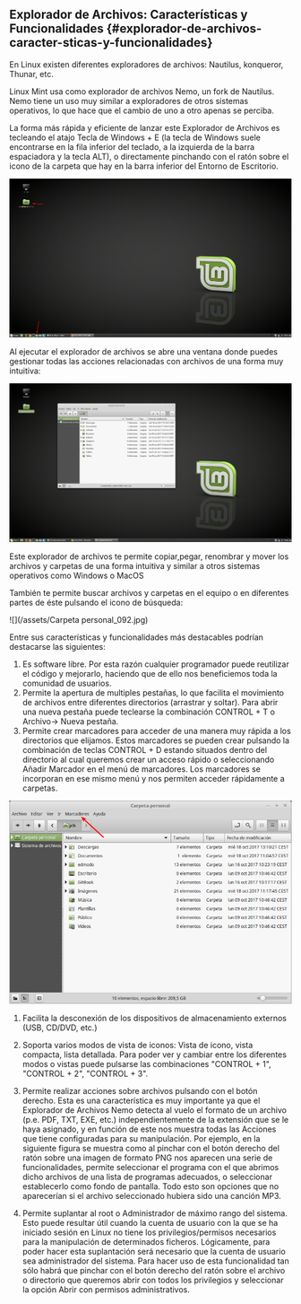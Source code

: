 ## Explorador de Archivos: Características y Funcionalidades {#explorador-de-archivos-caracter-sticas-y-funcionalidades}

En Linux existen diferentes exploradores de archivos: Nautilus, konqueror, Thunar, etc.

Linux Mint usa como explorador de archivos Nemo, un fork de Nautilus. Nemo tiene un uso muy similar a exploradores de otros sistemas operativos, lo que hace que el cambio de uno a otro apenas se perciba.

La forma más rápida y eficiente de lanzar este Explorador de Archivos es tecleando el atajo Tecla de Windows + E (la tecla de Windows suele encontrarse en la fila inferior del teclado, a la izquierda de la barra espaciadora y la tecla ALT), o directamente pinchando con el ratón sobre el icono de la carpeta que hay en la barra inferior del Entorno de Escritorio.

![](/images/image27.png)

Al ejecutar el explorador de archivos se abre una ventana donde puedes gestionar todas las acciones relacionadas con archivos de una forma muy intuitiva:

![](/images/image25.png)

Este explorador de archivos te permite copiar,pegar, renombrar y mover los archivos y carpetas de una forma intuitiva y similar a otros sistemas operativos como Windows o MacOS

También te permite buscar archivos y carpetas en el equipo o en diferentes partes de éste pulsando el icono de búsqueda:

![](/assets/Carpeta personal_092.jpg)


Entre sus características y funcionalidades más destacables podrían destacarse las siguientes:

1.  Es software libre. Por esta razón cualquier programador puede reutilizar el código y mejorarlo, haciendo que de ello nos beneficiemos toda la comunidad de usuarios.
2.  Permite la apertura de multiples pestañas, lo que facilita el movimiento de archivos entre diferentes directorios (arrastrar y soltar). Para abrir una nueva pestaña puede teclearse la combinación CONTROL + T o Archivo→ Nueva pestaña.
3.  Permite crear marcadores para acceder de una manera muy rápida a los directorios que elijamos. Estos marcadores se pueden crear pulsando la combinación de teclas CONTROL + D estando situados dentro del directorio al cual queremos crear un acceso rápido o seleccionando Añadir Marcador en el menú de marcadores. Los marcadores se incorporan en ese mismo menú y nos permiten acceder rápidamente a carpetas.

![](/images/image54.png)

1.  Facilita la desconexión de los dispositivos de almacenamiento externos (USB, CD/DVD, etc.)

1.  Soporta varios modos de vista de iconos: Vista de icono, vista compacta, lista detallada. Para poder ver y cambiar entre los diferentes modos o vistas puede pulsarse las combinaciones &quot;CONTROL + 1&quot;, &quot;CONTROL + 2&quot;, &quot;CONTROL + 3&quot;.
2.  Permite realizar acciones sobre archivos pulsando con el botón derecho. Esta es una característica es muy importante ya que el Explorador de Archivos Nemo detecta al vuelo el formato de un archivo (p.e. PDF, TXT, EXE, etc.) independientemente de la extensión que se le haya asignado, y en función de este nos muestra todas las Acciones que tiene configuradas para su manipulación. Por ejemplo, en la siguiente figura se muestra como al pinchar con el botón derecho del ratón sobre una imagen de formato PNG nos aparecen una serie de funcionalidades, permite seleccionar el programa con el que abrimos dicho archivos de una lista de programas adecuados, o seleccionar establecerlo como fondo de pantalla. Todo esto son opciones que no aparecerían si el archivo seleccionado hubiera sido una canción MP3.

1.  Permite suplantar al root o Administrador de máximo rango del sistema. Esto puede resultar útil cuando la cuenta de usuario con la que se ha iniciado sesión en Linux no tiene los privilegios/permisos necesarios para la manipulación de determinados ficheros. Lógicamente, para poder hacer esta suplantación será necesario que la cuenta de usuario sea administrador del sistema. Para hacer uso de esta funcionalidad tan sólo habrá que pinchar con el botón derecho del ratón sobre el archivo o directorio que queremos abrir con todos los privilegios y seleccionar la opción Abrir con permisos administrativos.